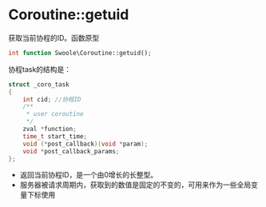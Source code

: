 # Coroutine::getuid

获取当前协程的ID。函数原型
```php
int function Swoole\Coroutine::getuid();
```

协程task的结构是：

```c
struct _coro_task
{
    int cid; //协程ID
    /**
     * user coroutine
     */
    zval *function;
    time_t start_time;
    void (*post_callback)(void *param);
    void *post_callback_params;
};
```


* 返回当前协程ID，是一个由0增长的长整型。
* 服务器被请求周期内，获取到的数值是固定的不变的，可用来作为一些全局变量下标使用